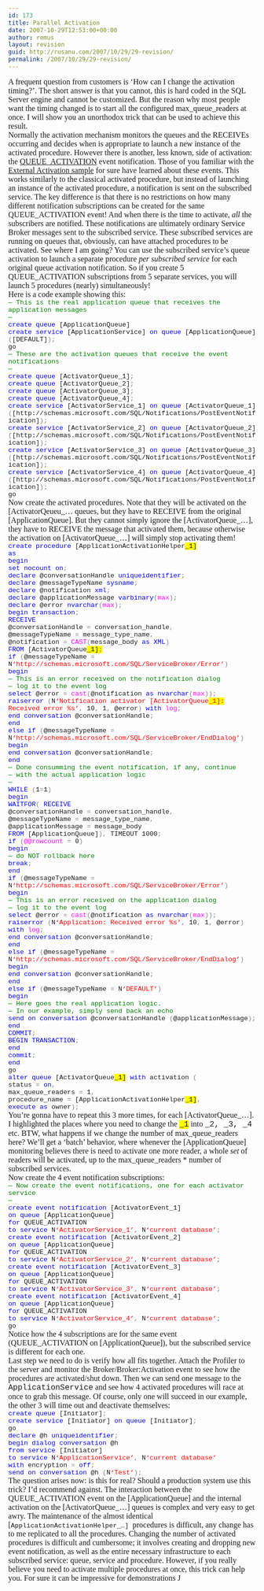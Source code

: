 ```yaml
---
id: 173
title: Parallel Activation
date: 2007-10-29T12:53:00+00:00
author: remus
layout: revision
guid: http://rusanu.com/2007/10/29/29-revision/
permalink: /2007/10/29/29-revision/
---
```

<p class="MsoNormal" style="margin: 0in 0in 0pt">
  <font face="Times New Roman" size="3">A frequent question from customers is ‘How can I change the activation timing?’. The short answer is that you cannot, this is hard coded in the SQL Server engine and cannot be customized. But the reason why most people want the timing changed is to start all the configured max_queue_readers at once. I will show you an unorthodox trick that can be used to achieve this result.</font>
</p>

<p class="MsoNormal" style="margin: 0in 0in 0pt">
  <!--more-->
</p>

<p class="MsoNormal" style="margin: 0in 0in 0pt">
  <font face="Times New Roman" size="3">Normally the activation mechanism monitors the queues and the RECEIVEs occurring and decides when is appropriate to launch a new instance of the activated procedure. However there is another, less known, side of activation: the </font><a href="http://msdn2.microsoft.com/en-us/library/ms189453.aspx"><font face="Times New Roman" size="3">QUEUE_ACTIVATION</font></a><font face="Times New Roman" size="3"> event notification. Those of you familiar with the </font><a href="http://www.gotdotnet.com/codegallery/codegallery.aspx?id=9f7ae2af-31aa-44dd-9ee8-6b6b6d3d6319"><font face="Times New Roman" size="3">External Activation sample</font></a><font face="Times New Roman" size="3"> for sure have learned about these events. This works similarly to the classical activated procedure, but instead of launching an instance of the activated procedure, a notification is sent on the subscribed service. The key difference is that there is no restrictions on how many different notification subscriptions can be created for the same QUEUE_ACTIVATION event! And when there is the time to activate, <em>all</em> the subscribers are notified. These notifications are ultimately ordinary Service Broker messages sent to the subscribed service. These subscribed services are running on queues that, obviously, can have attached procedures to be activated. See where I am going? You can use the subscribed service’s queue activation to launch a separate procedure <em>per subscribed service</em> for each original queue activation notification. So if you create 5 QUEUE_ACTIVATION subscriptions from 5 separate services, you will launch 5 procedures (nearly) simultaneously!</font>
</p>

<p class="MsoNormal" style="margin: 0in 0in 0pt">
  <o:p><font face="Times New Roman" size="3"> </font></o:p>
</p>

<p class="MsoNormal" style="margin: 0in 0in 0pt">
  <font face="Times New Roman" size="3">Here is a code example showing this:</font>
</p>

<p class="MsoNormal" style="margin: 0in 0in 0pt">
  <o:p><font face="Times New Roman" size="3"> </font></o:p>
</p>

<p class="MsoNormal" style="margin: 0in 0in 0pt">
  <span style="font-size: 10pt; color: green; font-family: 'Courier New'">&#8212; This is the real application queue that receives the application messages<o:p></o:p></span>
</p>

<p class="MsoNormal" style="margin: 0in 0in 0pt">
  <span style="font-size: 10pt; color: green; font-family: 'Courier New'" lang="FR">&#8212;<o:p></o:p></span>
</p>

<p class="MsoNormal" style="margin: 0in 0in 0pt">
  <span style="font-size: 10pt; color: blue; font-family: 'Courier New'" lang="FR">create</span><span style="font-size: 10pt; font-family: 'Courier New'" lang="FR"> <span style="color: blue">queue</span> [ApplicationQueue]<o:p></o:p></span>
</p>

<p class="MsoNormal" style="margin: 0in 0in 0pt">
  <span style="font-size: 10pt; color: blue; font-family: 'Courier New'" lang="FR">create</span><span style="font-size: 10pt; font-family: 'Courier New'" lang="FR"> <span style="color: blue">service</span> [ApplicationService] <span style="color: blue">on</span> <span style="color: blue">queue</span> [ApplicationQueue] <span style="color: gray">(</span>[DEFAULT]<span style="color: gray">);<o:p></o:p></span></span>
</p>

<p class="MsoNormal" style="margin: 0in 0in 0pt">
  <span style="font-size: 10pt; font-family: 'Courier New'">go<o:p></o:p></span>
</p>

<p class="MsoNormal" style="margin: 0in 0in 0pt">
  <span style="font-size: 10pt; font-family: 'Courier New'"><o:p> </o:p></span>
</p>

<p class="MsoNormal" style="margin: 0in 0in 0pt">
  <span style="font-size: 10pt; color: green; font-family: 'Courier New'">&#8212; These are the activation queues that receive the event notifications<o:p></o:p></span>
</p>

<p class="MsoNormal" style="margin: 0in 0in 0pt">
  <span style="font-size: 10pt; color: green; font-family: 'Courier New'" lang="FR">&#8212;<o:p></o:p></span>
</p>

<p class="MsoNormal" style="margin: 0in 0in 0pt">
  <span style="font-size: 10pt; color: blue; font-family: 'Courier New'" lang="FR">create</span><span style="font-size: 10pt; font-family: 'Courier New'" lang="FR"> <span style="color: blue">queue</span> [ActivatorQueue_1]<span style="color: gray">;<o:p></o:p></span></span>
</p>

<p class="MsoNormal" style="margin: 0in 0in 0pt">
  <span style="font-size: 10pt; color: blue; font-family: 'Courier New'" lang="FR">create</span><span style="font-size: 10pt; font-family: 'Courier New'" lang="FR"> <span style="color: blue">queue</span> [ActivatorQueue_2]<span style="color: gray">;<o:p></o:p></span></span>
</p>

<p class="MsoNormal" style="margin: 0in 0in 0pt">
  <span style="font-size: 10pt; color: blue; font-family: 'Courier New'" lang="FR">create</span><span style="font-size: 10pt; font-family: 'Courier New'" lang="FR"> <span style="color: blue">queue</span> [ActivatorQueue_3]<span style="color: gray">;<o:p></o:p></span></span>
</p>

<p class="MsoNormal" style="margin: 0in 0in 0pt">
  <span style="font-size: 10pt; color: blue; font-family: 'Courier New'" lang="FR">create</span><span style="font-size: 10pt; font-family: 'Courier New'" lang="FR"> <span style="color: blue">queue</span> [ActivatorQueue_4]<span style="color: gray">;<o:p></o:p></span></span>
</p>

<p class="MsoNormal" style="margin: 0in 0in 0pt">
  <span style="font-size: 10pt; color: gray; font-family: 'Courier New'" lang="FR"><o:p> </o:p></span>
</p>

<p class="MsoNormal" style="margin: 0in 0in 0pt">
  <span style="font-size: 10pt; color: blue; font-family: 'Courier New'" lang="FR">create</span><span style="font-size: 10pt; font-family: 'Courier New'" lang="FR"> <span style="color: blue">service</span> [ActivatorService_1] <span style="color: blue">on</span> <span style="color: blue">queue</span> [ActivatorQueue_1] <span style="color: gray">(</span>[http://schemas.microsoft.com/SQL/Notifications/PostEventNotification]<span style="color: gray">);<o:p></o:p></span></span>
</p>

<p class="MsoNormal" style="margin: 0in 0in 0pt">
  <span style="font-size: 10pt; color: blue; font-family: 'Courier New'" lang="FR">create</span><span style="font-size: 10pt; font-family: 'Courier New'" lang="FR"> <span style="color: blue">service</span> [ActivatorService_2] <span style="color: blue">on</span> <span style="color: blue">queue</span> [ActivatorQueue_2] <span style="color: gray">(</span>[http://schemas.microsoft.com/SQL/Notifications/PostEventNotification]<span style="color: gray">);<o:p></o:p></span></span>
</p>

<p class="MsoNormal" style="margin: 0in 0in 0pt">
  <span style="font-size: 10pt; color: blue; font-family: 'Courier New'" lang="FR">create</span><span style="font-size: 10pt; font-family: 'Courier New'" lang="FR"> <span style="color: blue">service</span> [ActivatorService_3] <span style="color: blue">on</span> <span style="color: blue">queue</span> [ActivatorQueue_3] <span style="color: gray">(</span>[http://schemas.microsoft.com/SQL/Notifications/PostEventNotification]<span style="color: gray">);<o:p></o:p></span></span>
</p>

<p class="MsoNormal" style="margin: 0in 0in 0pt">
  <span style="font-size: 10pt; color: blue; font-family: 'Courier New'" lang="FR">create</span><span style="font-size: 10pt; font-family: 'Courier New'" lang="FR"> <span style="color: blue">service</span> [ActivatorService_4] <span style="color: blue">on</span> <span style="color: blue">queue</span> [ActivatorQueue_4] <span style="color: gray">(</span>[http://schemas.microsoft.com/SQL/Notifications/PostEventNotification]<span style="color: gray">);<o:p></o:p></span></span>
</p>

<p class="MsoNormal" style="margin: 0in 0in 0pt">
  <span style="font-size: 10pt; font-family: 'Courier New'">go<o:p></o:p></span>
</p>

<p class="MsoNormal" style="margin: 0in 0in 0pt">
  <o:p><font face="Times New Roman" size="3"> </font></o:p>
</p>

<p class="MsoNormal" style="margin: 0in 0in 0pt">
  <font face="Times New Roman" size="3">Now create the activated procedures. Note that they will be activated on the [ActivatorQeueu_&#8230; queues, but they have to RECEIVE from the original [ApplicationQueue]. But they cannot simply ignore the [ActivatorQueue_&#8230;], they have to RECEIVE the message that activated them, because otherwise the activation on [ActivatorQueue_&#8230;] will simply stop activating them! </font>
</p>

<p class="MsoNormal" style="margin: 0in 0in 0pt">
  <o:p><font face="Times New Roman" size="3"> </font></o:p>
</p>

<p class="MsoNormal" style="margin: 0in 0in 0pt">
  <span style="font-size: 10pt; color: blue; font-family: 'Courier New'">create</span><span style="font-size: 10pt; font-family: 'Courier New'"> <span style="color: blue">procedure</span> [ApplicationActivationHelper<span style="background: yellow none repeat scroll 0% 50%; -moz-background-clip: -moz-initial; -moz-background-origin: -moz-initial; -moz-background-inline-policy: -moz-initial">_1]</span><o:p></o:p></span>
</p>

<p class="MsoNormal" style="margin: 0in 0in 0pt">
  <span style="font-size: 10pt; color: blue; font-family: 'Courier New'">as<o:p></o:p></span>
</p>

<p class="MsoNormal" style="margin: 0in 0in 0pt">
  <span style="font-size: 10pt; color: blue; font-family: 'Courier New'">begin<o:p></o:p></span>
</p>

<p class="MsoNormal" style="margin: 0in 0in 0pt">
  <span style="font-size: 10pt; font-family: 'Courier New'"><span> </span><span style="color: blue">set</span> <span style="color: blue">nocount</span> <span style="color: blue">on</span><span style="color: gray">;<o:p></o:p></span></span>
</p>

<p class="MsoNormal" style="margin: 0in 0in 0pt">
  <span style="font-size: 10pt; font-family: 'Courier New'"><span> </span><span style="color: blue">declare</span> @conversationHandle <span style="color: blue">uniqueidentifier</span><span style="color: gray">;<o:p></o:p></span></span>
</p>

<p class="MsoNormal" style="margin: 0in 0in 0pt">
  <span style="font-size: 10pt; font-family: 'Courier New'"><span> </span><span style="color: blue">declare</span> @messageTypeName <span style="color: blue">sysname</span><span style="color: gray">;<o:p></o:p></span></span>
</p>

<p class="MsoNormal" style="margin: 0in 0in 0pt">
  <span style="font-size: 10pt; font-family: 'Courier New'"><span> </span><span style="color: blue">declare</span> @notification <span style="color: blue">xml</span><span style="color: gray">;<o:p></o:p></span></span>
</p>

<p class="MsoNormal" style="margin: 0in 0in 0pt">
  <span style="font-size: 10pt; font-family: 'Courier New'"><span> </span><span style="color: blue">declare</span> @applicationMessage <span style="color: blue">varbinary</span><span style="color: gray">(</span><span style="color: fuchsia">max</span><span style="color: gray">);<o:p></o:p></span></span>
</p>

<p class="MsoNormal" style="margin: 0in 0in 0pt">
  <span style="font-size: 10pt; font-family: 'Courier New'"><span> </span><span style="color: blue">declare</span> @error <span style="color: blue">nvarchar</span><span style="color: gray">(</span><span style="color: fuchsia">max</span><span style="color: gray">);<o:p></o:p></span></span>
</p>

<p class="MsoNormal" style="margin: 0in 0in 0pt">
  <span style="font-size: 10pt; font-family: 'Courier New'"><span> </span><o:p></o:p></span>
</p>

<p class="MsoNormal" style="margin: 0in 0in 0pt">
  <span style="font-size: 10pt; font-family: 'Courier New'"><span> </span><span style="color: blue">begin</span> <span style="color: blue">transaction</span><span style="color: gray">;<o:p></o:p></span></span>
</p>

<p class="MsoNormal" style="margin: 0in 0in 0pt">
  <span style="font-size: 10pt; font-family: 'Courier New'"><span> </span><span style="color: blue">RECEIVE</span> <o:p></o:p></span>
</p>

<p class="MsoNormal" style="margin: 0in 0in 0pt">
  <span style="font-size: 10pt; font-family: 'Courier New'"><span> </span>@conversationHandle <span style="color: gray">=</span> conversation_handle<span style="color: gray">,<o:p></o:p></span></span>
</p>

<p class="MsoNormal" style="margin: 0in 0in 0pt">
  <span style="font-size: 10pt; font-family: 'Courier New'"><span> </span>@messageTypeName <span style="color: gray">=</span> message_type_name<span style="color: gray">,<o:p></o:p></span></span>
</p>

<p class="MsoNormal" style="margin: 0in 0in 0pt">
  <span style="font-size: 10pt; font-family: 'Courier New'"><span> </span>@notification <span style="color: gray">=</span> <span style="color: fuchsia">CAST</span><span style="color: gray">(</span>message_body <span style="color: blue">as</span> <span style="color: blue">XML</span><span style="color: gray">)<o:p></o:p></span></span>
</p>

<p class="MsoNormal" style="margin: 0in 0in 0pt">
  <span style="font-size: 10pt; font-family: 'Courier New'"><span> </span><span style="color: blue">FROM</span> [ActivatorQueue<span style="background: yellow none repeat scroll 0% 50%; -moz-background-clip: -moz-initial; -moz-background-origin: -moz-initial; -moz-background-inline-policy: -moz-initial">_1]<span style="color: gray">;</span></span><span style="color: gray"><o:p></o:p></span></span>
</p>

<p class="MsoNormal" style="margin: 0in 0in 0pt">
  <span style="font-size: 10pt; color: gray; font-family: 'Courier New'"><o:p> </o:p></span>
</p>

<p class="MsoNormal" style="margin: 0in 0in 0pt">
  <span style="font-size: 10pt; font-family: 'Courier New'"><span> </span><span style="color: blue">if</span> <span style="color: gray">(</span>@messageTypeName <span style="color: gray">=</span> N<span style="color: red">&#8216;http://schemas.microsoft.com/SQL/ServiceBroker/Error&#8217;</span><span style="color: gray">)<o:p></o:p></span></span>
</p>

<p class="MsoNormal" style="margin: 0in 0in 0pt">
  <span style="font-size: 10pt; font-family: 'Courier New'"><span> </span><span style="color: blue">begin<o:p></o:p></span></span>
</p>

<p class="MsoNormal" style="margin: 0in 0in 0pt">
  <span style="font-size: 10pt; font-family: 'Courier New'"><span> </span><span style="color: green">&#8212; This is an error received on the notification dialog<o:p></o:p></span></span>
</p>

<p class="MsoNormal" style="margin: 0in 0in 0pt">
  <span style="font-size: 10pt; font-family: 'Courier New'"><span> </span><span style="color: green">&#8212; log it to the event log<o:p></o:p></span></span>
</p>

<p class="MsoNormal" style="margin: 0in 0in 0pt">
  <span style="font-size: 10pt; font-family: 'Courier New'"><span> </span><span style="color: blue">select</span> @error <span style="color: gray">=</span> <span style="color: fuchsia">cast</span><span style="color: gray">(</span>@notification <span style="color: blue">as</span> <span style="color: blue">nvarchar</span><span style="color: gray">(</span><span style="color: fuchsia">max</span><span style="color: gray">));<o:p></o:p></span></span>
</p>

<p class="MsoNormal" style="margin: 0in 0in 0pt">
  <span style="font-size: 10pt; font-family: 'Courier New'"><span> </span><span style="color: blue">raiserror</span> <span style="color: gray">(</span>N<span style="color: red">&#8216;Notification activator [ActivatorQueue<span style="background: yellow none repeat scroll 0% 50%; -moz-background-clip: -moz-initial; -moz-background-origin: -moz-initial; -moz-background-inline-policy: -moz-initial">_1]:</span> Received error %s&#8217;</span><span style="color: gray">,</span> 10<span style="color: gray">,</span> 1<span style="color: gray">,</span> @error<span style="color: gray">)</span> <span style="color: blue">with</span> <span style="color: fuchsia">log</span><span style="color: gray">;<o:p></o:p></span></span>
</p>

<p class="MsoNormal" style="margin: 0in 0in 0pt">
  <span style="font-size: 10pt; font-family: 'Courier New'"><span> </span><span style="color: blue">end</span> <span style="color: blue">conversation</span> @conversationHandle<span style="color: gray">;<o:p></o:p></span></span>
</p>

<p class="MsoNormal" style="margin: 0in 0in 0pt">
  <span style="font-size: 10pt; font-family: 'Courier New'"><span> </span><span style="color: blue">end<o:p></o:p></span></span>
</p>

<p class="MsoNormal" style="margin: 0in 0in 0pt">
  <span style="font-size: 10pt; font-family: 'Courier New'"><span> </span><span style="color: blue">else</span> <span style="color: blue">if</span> <span style="color: gray">(</span>@messageTypeName <span style="color: gray">=</span> N<span style="color: red">&#8216;http://schemas.microsoft.com/SQL/ServiceBroker/EndDialog&#8217;</span><span style="color: gray">)<o:p></o:p></span></span>
</p>

<p class="MsoNormal" style="margin: 0in 0in 0pt">
  <span style="font-size: 10pt; font-family: 'Courier New'"><span> </span><span style="color: blue">begin<o:p></o:p></span></span>
</p>

<p class="MsoNormal" style="margin: 0in 0in 0pt">
  <span style="font-size: 10pt; font-family: 'Courier New'"><span> </span><span style="color: blue">end</span> <span style="color: blue">conversation</span> @conversationHandle<span style="color: gray">;<o:p></o:p></span></span>
</p>

<p class="MsoNormal" style="margin: 0in 0in 0pt">
  <span style="font-size: 10pt; font-family: 'Courier New'"><span> </span><span style="color: blue">end<o:p></o:p></span></span>
</p>

<p class="MsoNormal" style="margin: 0in 0in 0pt">
  <span style="font-size: 10pt; font-family: 'Courier New'"><span> </span><o:p></o:p></span>
</p>

<p class="MsoNormal" style="margin: 0in 0in 0pt">
  <span style="font-size: 10pt; font-family: 'Courier New'"><span> </span><span style="color: green">&#8212; Done consumming the event notification, if any, continue<o:p></o:p></span></span>
</p>

<p class="MsoNormal" style="margin: 0in 0in 0pt">
  <span style="font-size: 10pt; font-family: 'Courier New'"><span> </span><span style="color: green">&#8212; with the actual application logic<o:p></o:p></span></span>
</p>

<p class="MsoNormal" style="margin: 0in 0in 0pt">
  <span style="font-size: 10pt; font-family: 'Courier New'"><span> </span><span style="color: green">&#8212;<o:p></o:p></span></span>
</p>

<p class="MsoNormal" style="margin: 0in 0in 0pt">
  <span style="font-size: 10pt; font-family: 'Courier New'"><span> </span><span style="color: blue">WHILE</span> <span style="color: gray">(</span>1<span style="color: gray">=</span>1<span style="color: gray">)<o:p></o:p></span></span>
</p>

<p class="MsoNormal" style="margin: 0in 0in 0pt">
  <span style="font-size: 10pt; font-family: 'Courier New'"><span> </span><span style="color: blue">begin<o:p></o:p></span></span>
</p>

<p class="MsoNormal" style="margin: 0in 0in 0pt">
  <span style="font-size: 10pt; font-family: 'Courier New'"><span> </span><span style="color: blue">WAITFOR</span><span style="color: gray">(</span> <span style="color: blue">RECEIVE</span> <o:p></o:p></span>
</p>

<p class="MsoNormal" style="margin: 0in 0in 0pt">
  <span style="font-size: 10pt; font-family: 'Courier New'"><span> </span><span> </span>@conversationHandle <span style="color: gray">=</span> conversation_handle<span style="color: gray">,<o:p></o:p></span></span>
</p>

<p class="MsoNormal" style="margin: 0in 0in 0pt">
  <span style="font-size: 10pt; font-family: 'Courier New'"><span> </span>@messageTypeName <span style="color: gray">=</span> message_type_name<span style="color: gray">,<o:p></o:p></span></span>
</p>

<p class="MsoNormal" style="margin: 0in 0in 0pt">
  <span style="font-size: 10pt; font-family: 'Courier New'"><span> </span>@applicationMessage <span style="color: gray">=</span> message_body<o:p></o:p></span>
</p>

<p class="MsoNormal" style="margin: 0in 0in 0pt">
  <span style="font-size: 10pt; font-family: 'Courier New'"><span> </span><span style="color: blue">FROM</span> [ApplicationQueue]<span style="color: gray">),</span> TIMEOUT 1000<span style="color: gray">;<o:p></o:p></span></span>
</p>

<p class="MsoNormal" style="margin: 0in 0in 0pt">
  <span style="font-size: 10pt; font-family: 'Courier New'"><span> </span><span style="color: blue">if</span> <span style="color: gray">(</span><span style="color: fuchsia">@@rowcount</span> <span style="color: gray">=</span> 0<span style="color: gray">)<o:p></o:p></span></span>
</p>

<p class="MsoNormal" style="margin: 0in 0in 0pt">
  <span style="font-size: 10pt; font-family: 'Courier New'"><span> </span><span style="color: blue">begin<o:p></o:p></span></span>
</p>

<p class="MsoNormal" style="margin: 0in 0in 0pt">
  <span style="font-size: 10pt; font-family: 'Courier New'"><span> </span><span style="color: green">&#8212; do NOT rollback here<o:p></o:p></span></span>
</p>

<p class="MsoNormal" style="margin: 0in 0in 0pt">
  <span style="font-size: 10pt; font-family: 'Courier New'"><span> </span><span style="color: blue">break</span><span style="color: gray">;<o:p></o:p></span></span>
</p>

<p class="MsoNormal" style="margin: 0in 0in 0pt">
  <span style="font-size: 10pt; font-family: 'Courier New'"><span> </span><span style="color: blue">end<o:p></o:p></span></span>
</p>

<p class="MsoNormal" style="margin: 0in 0in 0pt">
  <span style="font-size: 10pt; font-family: 'Courier New'"><span> </span><o:p></o:p></span>
</p>

<p class="MsoNormal" style="margin: 0in 0in 0pt">
  <span style="font-size: 10pt; font-family: 'Courier New'"><span> </span><span style="color: blue">if</span> <span style="color: gray">(</span>@messageTypeName <span style="color: gray">=</span> N<span style="color: red">&#8216;http://schemas.microsoft.com/SQL/ServiceBroker/Error&#8217;</span><span style="color: gray">)<o:p></o:p></span></span>
</p>

<p class="MsoNormal" style="margin: 0in 0in 0pt">
  <span style="font-size: 10pt; font-family: 'Courier New'"><span> </span><span style="color: blue">begin<o:p></o:p></span></span>
</p>

<p class="MsoNormal" style="margin: 0in 0in 0pt">
  <span style="font-size: 10pt; font-family: 'Courier New'"><span> </span><span style="color: green">&#8212; This is an error received on the application dialog<o:p></o:p></span></span>
</p>

<p class="MsoNormal" style="margin: 0in 0in 0pt">
  <span style="font-size: 10pt; font-family: 'Courier New'"><span> </span><span style="color: green">&#8212; log it to the event log<o:p></o:p></span></span>
</p>

<p class="MsoNormal" style="margin: 0in 0in 0pt">
  <span style="font-size: 10pt; font-family: 'Courier New'"><span> </span><span style="color: blue">select</span> @error <span style="color: gray">=</span> <span style="color: fuchsia">cast</span><span style="color: gray">(</span>@notification <span style="color: blue">as</span> <span style="color: blue">nvarchar</span><span style="color: gray">(</span><span style="color: fuchsia">max</span><span style="color: gray">));<o:p></o:p></span></span>
</p>

<p class="MsoNormal" style="margin: 0in 0in 0pt">
  <span style="font-size: 10pt; font-family: 'Courier New'"><span> </span><span style="color: blue">raiserror</span> <span style="color: gray">(</span>N<span style="color: red">&#8216;Application: Received error %s&#8217;</span><span style="color: gray">,</span> 10<span style="color: gray">,</span> 1<span style="color: gray">,</span> @error<span style="color: gray">)</span> <span style="color: blue">with</span> <span style="color: fuchsia">log</span><span style="color: gray">;<o:p></o:p></span></span>
</p>

<p class="MsoNormal" style="margin: 0in 0in 0pt">
  <span style="font-size: 10pt; font-family: 'Courier New'"><span> </span><span style="color: blue">end</span> <span style="color: blue">conversation</span> @conversationHandle<span style="color: gray">;<o:p></o:p></span></span>
</p>

<p class="MsoNormal" style="margin: 0in 0in 0pt">
  <span style="font-size: 10pt; font-family: 'Courier New'"><span> </span><span style="color: blue">end<o:p></o:p></span></span>
</p>

<p class="MsoNormal" style="margin: 0in 0in 0pt">
  <span style="font-size: 10pt; font-family: 'Courier New'"><span> </span><span style="color: blue">else</span> <span style="color: blue">if</span> <span style="color: gray">(</span>@messageTypeName <span style="color: gray">=</span> N<span style="color: red">&#8216;http://schemas.microsoft.com/SQL/ServiceBroker/EndDialog&#8217;</span><span style="color: gray">)<o:p></o:p></span></span>
</p>

<p class="MsoNormal" style="margin: 0in 0in 0pt">
  <span style="font-size: 10pt; font-family: 'Courier New'"><span> </span><span style="color: blue">begin<o:p></o:p></span></span>
</p>

<p class="MsoNormal" style="margin: 0in 0in 0pt">
  <span style="font-size: 10pt; font-family: 'Courier New'"><span> </span><span style="color: blue">end</span> <span style="color: blue">conversation</span> @conversationHandle<span style="color: gray">;<o:p></o:p></span></span>
</p>

<p class="MsoNormal" style="margin: 0in 0in 0pt">
  <span style="font-size: 10pt; font-family: 'Courier New'"><span> </span><span style="color: blue">end<o:p></o:p></span></span>
</p>

<p class="MsoNormal" style="margin: 0in 0in 0pt">
  <span style="font-size: 10pt; font-family: 'Courier New'"><span> </span><span style="color: blue">else</span> <span style="color: blue">if</span> <span style="color: gray">(</span>@messageTypeName <span style="color: gray">=</span> N<span style="color: red">&#8216;DEFAULT&#8217;</span><span style="color: gray">)<o:p></o:p></span></span>
</p>

<p class="MsoNormal" style="margin: 0in 0in 0pt">
  <span style="font-size: 10pt; font-family: 'Courier New'"><span> </span><span style="color: blue">begin<o:p></o:p></span></span>
</p>

<p class="MsoNormal" style="margin: 0in 0in 0pt">
  <span style="font-size: 10pt; font-family: 'Courier New'"><span> </span><span style="color: green">&#8212; Here goes the real application logic.<o:p></o:p></span></span>
</p>

<p class="MsoNormal" style="margin: 0in 0in 0pt">
  <span style="font-size: 10pt; font-family: 'Courier New'"><span> </span><span style="color: green">&#8212; In our example, simply send back an echo<o:p></o:p></span></span>
</p>

<p class="MsoNormal" style="margin: 0in 0in 0pt">
  <span style="font-size: 10pt; font-family: 'Courier New'"><span> </span><span style="color: blue">send</span> <span style="color: blue">on</span> <span style="color: blue">conversation</span> @conversationHandle <span style="color: gray">(</span>@applicationMessage<span style="color: gray">);<o:p></o:p></span></span>
</p>

<p class="MsoNormal" style="margin: 0in 0in 0pt">
  <span style="font-size: 10pt; font-family: 'Courier New'"><span> </span><span style="color: blue">end<o:p></o:p></span></span>
</p>

<p class="MsoNormal" style="margin: 0in 0in 0pt">
  <span style="font-size: 10pt; font-family: 'Courier New'"><span> </span><span style="color: blue">COMMIT</span><span style="color: gray">;<o:p></o:p></span></span>
</p>

<p class="MsoNormal" style="margin: 0in 0in 0pt">
  <span style="font-size: 10pt; font-family: 'Courier New'"><span> </span><span style="color: blue">BEGIN</span> <span style="color: blue">TRANSACTION</span><span style="color: gray">;<o:p></o:p></span></span>
</p>

<p class="MsoNormal" style="margin: 0in 0in 0pt">
  <span style="font-size: 10pt; font-family: 'Courier New'"><span> </span><span style="color: blue">end<o:p></o:p></span></span>
</p>

<p class="MsoNormal" style="margin: 0in 0in 0pt">
  <span style="font-size: 10pt; color: blue; font-family: 'Courier New'"><o:p> </o:p></span>
</p>

<p class="MsoNormal" style="margin: 0in 0in 0pt">
  <span style="font-size: 10pt; font-family: 'Courier New'"><span> </span><span style="color: blue">commit</span><span style="color: gray">;<o:p></o:p></span></span>
</p>

<p class="MsoNormal" style="margin: 0in 0in 0pt">
  <span style="font-size: 10pt; color: blue; font-family: 'Courier New'">end<o:p></o:p></span>
</p>

<p class="MsoNormal" style="margin: 0in 0in 0pt">
  <span style="font-size: 10pt; font-family: 'Courier New'">go<o:p></o:p></span>
</p>

<p class="MsoNormal" style="margin: 0in 0in 0pt">
  <o:p><font face="Times New Roman" size="3"> </font></o:p>
</p>

<p class="MsoNormal" style="margin: 0in 0in 0pt">
  <span style="font-size: 10pt; color: blue; font-family: 'Courier New'">alter</span><span style="font-size: 10pt; font-family: 'Courier New'"> <span style="color: blue">queue</span> [ActivatorQueue<span style="background: yellow none repeat scroll 0% 50%; -moz-background-clip: -moz-initial; -moz-background-origin: -moz-initial; -moz-background-inline-policy: -moz-initial">_1]</span> <span style="color: blue">with</span> activation <span style="color: gray">(<o:p></o:p></span></span>
</p>

<p class="MsoNormal" style="margin: 0in 0in 0pt">
  <span style="font-size: 10pt; font-family: 'Courier New'"><span> </span>status <span style="color: gray">=</span> <span style="color: blue">on</span><span style="color: gray">,<o:p></o:p></span></span>
</p>

<p class="MsoNormal" style="margin: 0in 0in 0pt">
  <span style="font-size: 10pt; font-family: 'Courier New'"><span> </span>max_queue_readers <span style="color: gray">=</span> 1<span style="color: gray">,<o:p></o:p></span></span>
</p>

<p class="MsoNormal" style="margin: 0in 0in 0pt">
  <span style="font-size: 10pt; font-family: 'Courier New'"><span> </span>procedure_name <span style="color: gray">=</span> [ApplicationActivationHelper<span style="background: yellow none repeat scroll 0% 50%; -moz-background-clip: -moz-initial; -moz-background-origin: -moz-initial; -moz-background-inline-policy: -moz-initial">_1]</span><span style="color: gray">,<o:p></o:p></span></span>
</p>

<p class="MsoNormal" style="margin: 0in 0in 0pt">
  <span style="font-size: 10pt; font-family: 'Courier New'"><span> </span><span style="color: blue">execute</span> <span style="color: blue">as</span> owner<span style="color: gray">);<o:p></o:p></span></span>
</p>

<p class="MsoNormal" style="margin: 0in 0in 0pt">
  <o:p><font face="Times New Roman" size="3"> </font></o:p>
</p>

<p class="MsoNormal" style="margin: 0in 0in 0pt">
  <o:p><font face="Times New Roman" size="3"> </font></o:p>
</p>

<p class="MsoNormal" style="margin: 0in 0in 0pt">
  <font size="3"><font face="Times New Roman">You’re gonna have to repeat this 3 more times, for each [ActivatorQueue_&#8230;]. I highlighted the places where you need to change the </font><span style="background: yellow none repeat scroll 0% 50%; -moz-background-clip: -moz-initial; -moz-background-origin: -moz-initial; -moz-background-inline-policy: -moz-initial; font-family: 'Courier New'">_1</span><font face="Times New Roman"> into </font><span style="font-family: 'Courier New'">_2, _3, _4</span><font face="Times New Roman"> etc. BTW, what happens if we change the number of max_queue_readers here? We’ll get a ‘batch’ behavior, where whenever the [ApplicationQueue] monitoring believes there is need to activate one more reader, a whole <em>set</em> of readers will be activated, up to the max_queue_readers * number of subscribed services.</font></font>
</p>

<p class="MsoNormal" style="margin: 0in 0in 0pt">
  <font face="Times New Roman" size="3">Now create the 4 event notification subscriptions:</font>
</p>

<p class="MsoNormal" style="margin: 0in 0in 0pt">
  <o:p><font face="Times New Roman" size="3"> </font></o:p>
</p>

<p class="MsoNormal" style="margin: 0in 0in 0pt">
  <span style="font-size: 10pt; color: green; font-family: 'Courier New'">&#8212; Now create the event notifications, one for each activator service<o:p></o:p></span>
</p>

<p class="MsoNormal" style="margin: 0in 0in 0pt">
  <span style="font-size: 10pt; color: green; font-family: 'Courier New'">&#8212;<o:p></o:p></span>
</p>

<p class="MsoNormal" style="margin: 0in 0in 0pt">
  <span style="font-size: 10pt; color: blue; font-family: 'Courier New'">create</span><span style="font-size: 10pt; font-family: 'Courier New'"> <span style="color: blue">event</span> <span style="color: blue">notification</span> [ActivatorEvent_1]<o:p></o:p></span>
</p>

<p class="MsoNormal" style="margin: 0in 0in 0pt">
  <span style="font-size: 10pt; font-family: 'Courier New'"><span> </span><span style="color: blue">on</span> <span style="color: blue">queue</span> [ApplicationQueue]<o:p></o:p></span>
</p>

<p class="MsoNormal" style="margin: 0in 0in 0pt">
  <span style="font-size: 10pt; font-family: 'Courier New'"><span> </span><span style="color: blue">for</span> QUEUE_ACTIVATION<o:p></o:p></span>
</p>

<p class="MsoNormal" style="margin: 0in 0in 0pt">
  <span style="font-size: 10pt; font-family: 'Courier New'"><span> </span><span style="color: blue">to</span> <span style="color: blue">service</span> N<span style="color: red">&#8216;ActivatorService_1&#8217;</span><span style="color: gray">,</span> N<span style="color: red">&#8216;current database&#8217;</span><span style="color: gray">;<o:p></o:p></span></span>
</p>

<p class="MsoNormal" style="margin: 0in 0in 0pt">
  <span style="font-size: 10pt; color: blue; font-family: 'Courier New'">create</span><span style="font-size: 10pt; font-family: 'Courier New'"> <span style="color: blue">event</span> <span style="color: blue">notification</span> [ActivatorEvent_2]<o:p></o:p></span>
</p>

<p class="MsoNormal" style="margin: 0in 0in 0pt">
  <span style="font-size: 10pt; font-family: 'Courier New'"><span> </span></span><span style="font-size: 10pt; color: blue; font-family: 'Courier New'" lang="FR">on</span><span style="font-size: 10pt; font-family: 'Courier New'" lang="FR"> <span style="color: blue">queue</span> [ApplicationQueue]<o:p></o:p></span>
</p>

<p class="MsoNormal" style="margin: 0in 0in 0pt">
  <span style="font-size: 10pt; font-family: 'Courier New'" lang="FR"><span> </span><span style="color: blue">for</span> QUEUE_ACTIVATION<o:p></o:p></span>
</p>

<p class="MsoNormal" style="margin: 0in 0in 0pt">
  <span style="font-size: 10pt; font-family: 'Courier New'" lang="FR"><span> </span><span style="color: blue">to</span> <span style="color: blue">service</span> N<span style="color: red">&#8216;ActivatorService_2&#8217;</span><span style="color: gray">,</span> N<span style="color: red">&#8216;current database&#8217;</span><span style="color: gray">;<o:p></o:p></span></span>
</p>

<p class="MsoNormal" style="margin: 0in 0in 0pt">
  <span style="font-size: 10pt; color: blue; font-family: 'Courier New'" lang="FR">create</span><span style="font-size: 10pt; font-family: 'Courier New'" lang="FR"> <span style="color: blue">event</span> <span style="color: blue">notification</span> [ActivatorEvent_3]<o:p></o:p></span>
</p>

<p class="MsoNormal" style="margin: 0in 0in 0pt">
  <span style="font-size: 10pt; font-family: 'Courier New'" lang="FR"><span> </span><span style="color: blue">on</span> <span style="color: blue">queue</span> [ApplicationQueue]<o:p></o:p></span>
</p>

<p class="MsoNormal" style="margin: 0in 0in 0pt">
  <span style="font-size: 10pt; font-family: 'Courier New'" lang="FR"><span> </span><span style="color: blue">for</span> QUEUE_ACTIVATION<o:p></o:p></span>
</p>

<p class="MsoNormal" style="margin: 0in 0in 0pt">
  <span style="font-size: 10pt; font-family: 'Courier New'" lang="FR"><span> </span><span style="color: blue">to</span> <span style="color: blue">service</span> N<span style="color: red">&#8216;ActivatorService_3&#8217;</span><span style="color: gray">,</span> N<span style="color: red">&#8216;current database&#8217;</span><span style="color: gray">;<o:p></o:p></span></span>
</p>

<p class="MsoNormal" style="margin: 0in 0in 0pt">
  <span style="font-size: 10pt; color: blue; font-family: 'Courier New'">create</span><span style="font-size: 10pt; font-family: 'Courier New'"> <span style="color: blue">event</span> <span style="color: blue">notification</span> [ActivatorEvent_4]<o:p></o:p></span>
</p>

<p class="MsoNormal" style="margin: 0in 0in 0pt">
  <span style="font-size: 10pt; font-family: 'Courier New'"><span> </span><span style="color: blue">on</span> <span style="color: blue">queue</span> [ApplicationQueue]<o:p></o:p></span>
</p>

<p class="MsoNormal" style="margin: 0in 0in 0pt">
  <span style="font-size: 10pt; font-family: 'Courier New'"><span> </span><span style="color: blue">for</span> QUEUE_ACTIVATION<o:p></o:p></span>
</p>

<p class="MsoNormal" style="margin: 0in 0in 0pt">
  <span style="font-size: 10pt; font-family: 'Courier New'"><span> </span><span style="color: blue">to</span> <span style="color: blue">service</span> N<span style="color: red">&#8216;ActivatorService_4&#8217;</span><span style="color: gray">,</span> N<span style="color: red">&#8216;current database&#8217;</span><span style="color: gray">;<o:p></o:p></span></span>
</p>

<p class="MsoNormal" style="margin: 0in 0in 0pt">
  <span style="font-size: 10pt; font-family: 'Courier New'">go<o:p></o:p></span>
</p>

<p class="MsoNormal" style="margin: 0in 0in 0pt">
  <o:p><font face="Times New Roman" size="3"> </font></o:p>
</p>

<p class="MsoNormal" style="margin: 0in 0in 0pt">
  <font face="Times New Roman" size="3">Notice how the 4 subscriptions are for the same event (QUEUE_ACTIVATION on [ApplicationQueue]), but the subscribed service is different for each one.</font>
</p>

<p class="MsoNormal" style="margin: 0in 0in 0pt">
  <o:p><font face="Times New Roman" size="3"> </font></o:p>
</p>

<p class="MsoNormal" style="margin: 0in 0in 0pt">
  <font size="3"><font face="Times New Roman">Last step we need to do is verify how all fits together. Attach the Profiler to the server and monitor the Broker/Broker:Activation event to see how the procedures are activated/shut down. Then we can send one message to the </font><span style="font-family: 'Courier New'">ApplicationService</span><font face="Times New Roman"> and see how 4 activated procedures will race at once to grab this message. Of course, only one will succeed in our example, the other 3 will time out and deactivate themselves:</font></font>
</p>

<p class="MsoNormal" style="margin: 0in 0in 0pt">
  <o:p><font face="Times New Roman" size="3"> </font></o:p>
</p>

<p class="MsoNormal" style="margin: 0in 0in 0pt">
  <span style="font-size: 10pt; color: blue; font-family: 'Courier New'">create</span><span style="font-size: 10pt; font-family: 'Courier New'"> <span style="color: blue">queue</span> [Initiator]<span style="color: gray">;<o:p></o:p></span></span>
</p>

<p class="MsoNormal" style="margin: 0in 0in 0pt">
  <span style="font-size: 10pt; color: blue; font-family: 'Courier New'">create</span><span style="font-size: 10pt; font-family: 'Courier New'"> <span style="color: blue">service</span> [Initiator] <span style="color: blue">on</span> <span style="color: blue">queue</span> [Initiator]<span style="color: gray">;<o:p></o:p></span></span>
</p>

<p class="MsoNormal" style="margin: 0in 0in 0pt">
  <span style="font-size: 10pt; font-family: 'Courier New'">go<o:p></o:p></span>
</p>

<p class="MsoNormal" style="margin: 0in 0in 0pt">
  <span style="font-size: 10pt; font-family: 'Courier New'"><o:p> </o:p></span>
</p>

<p class="MsoNormal" style="margin: 0in 0in 0pt">
  <span style="font-size: 10pt; color: blue; font-family: 'Courier New'">declare</span><span style="font-size: 10pt; font-family: 'Courier New'"> @h <span style="color: blue">uniqueidentifier</span><span style="color: gray">;<o:p></o:p></span></span>
</p>

<p class="MsoNormal" style="margin: 0in 0in 0pt">
  <span style="font-size: 10pt; color: blue; font-family: 'Courier New'">begin</span><span style="font-size: 10pt; font-family: 'Courier New'"> <span style="color: blue">dialog</span> <span style="color: blue">conversation</span> @h<o:p></o:p></span>
</p>

<p class="MsoNormal" style="margin: 0in 0in 0pt">
  <span style="font-size: 10pt; font-family: 'Courier New'"><span> </span><span style="color: blue">from</span> <span style="color: blue">service</span> [Initiator]<o:p></o:p></span>
</p>

<p class="MsoNormal" style="margin: 0in 0in 0pt">
  <span style="font-size: 10pt; font-family: 'Courier New'"><span> </span><span style="color: blue">to</span> <span style="color: blue">service</span> N<span style="color: red">&#8216;ApplicationService&#8217;</span><span style="color: gray">,</span> N<span style="color: red">&#8216;current database&#8217;<o:p></o:p></span></span>
</p>

<p class="MsoNormal" style="margin: 0in 0in 0pt">
  <span style="font-size: 10pt; font-family: 'Courier New'"><span> </span><span style="color: blue">with</span> encryption <span style="color: gray">=</span> <span style="color: blue">off</span><span style="color: gray">;<o:p></o:p></span></span>
</p>

<p class="MsoNormal" style="margin: 0in 0in 0pt">
  <span style="font-size: 10pt; color: blue; font-family: 'Courier New'">send</span><span style="font-size: 10pt; font-family: 'Courier New'"> <span style="color: blue">on</span> <span style="color: blue">conversation</span> @h <span style="color: gray">(</span>N<span style="color: red">&#8216;Test&#8217;</span><span style="color: gray">);<o:p></o:p></span></span>
</p>

<p class="MsoNormal" style="margin: 0in 0in 0pt">
  <o:p><font face="Times New Roman" size="3"> </font></o:p>
</p>

<p class="MsoNormal" style="margin: 0in 0in 0pt">
  <font face="Times New Roman" size="3">The question arises now: is this for real? Should a production system use this trick? I’d recommend against. The interaction between the QUEUE_ACTIVATION event on the [ApplicationQueue] and the internal activation on the [ActivatorQueue_&#8230;] queues is complex and very easy to get awry. The maintenance of the almost identical [</font><span style="font-size: 10pt; font-family: 'Courier New'">ApplicationActivationHelper_&#8230;] </span><font size="3"><font face="Times New Roman">procedures is difficult, any change has to me replicated to all the procedures. Changing the number of activated procedures is difficult and cumbersome; it involves creating and dropping new event notification, as well as the entire necessary infrastructure to each subscribed service: queue, service and procedure. However, if you really believe you need to activate multiple procedures at once, this trick can help you. For sure it can be impressive for demonstrations </font><span style="font-family: Wingdings"><span>J</span></span></font>
</p>

<img src="http://blogs.msdn.com/aggbug.aspx?PostID=890877" height="1" width="1" />
